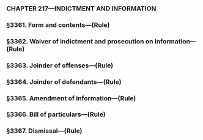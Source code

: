 ### **CHAPTER 217—INDICTMENT AND INFORMATION**

### §3361. Form and contents—(Rule)

### §3362. Waiver of indictment and prosecution on information—(Rule)

### §3363. Joinder of offenses—(Rule)

### §3364. Joinder of defendants—(Rule)

### §3365. Amendment of information—(Rule)

### §3366. Bill of particulars—(Rule)

### §3367. Dismissal—(Rule)